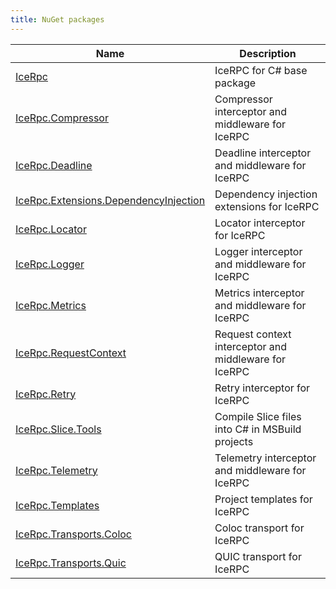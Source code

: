 ```yaml
---
title: NuGet packages
---
```


| Name                                                                            | Description                                           |
|---------------------------------------------------------------------------------|-------------------------------------------------------|
| [IceRpc][icerpc]                                                                | IceRPC for C# base package                            |
| [IceRpc.Compressor][icerpc-compressor]                                          | Compressor interceptor and middleware for IceRPC      |
| [IceRpc.Deadline][icerpc-deadline]                                              | Deadline interceptor and middleware for IceRPC        |
| [IceRpc.Extensions.DependencyInjection][icerpc-extensions-dependency-injection] | Dependency injection extensions for IceRPC            |
| [IceRpc.Locator][icerpc-locator]                                                | Locator interceptor for IceRPC                        |
| [IceRpc.Logger][icerpc-logger]                                                  | Logger interceptor and middleware for IceRPC          |
| [IceRpc.Metrics][icerpc-metrics]                                                | Metrics interceptor and middleware for IceRPC         |
| [IceRpc.RequestContext][icerpc-request-context]                                 | Request context interceptor and middleware for IceRPC |
| [IceRpc.Retry][icerpc-retry]                                                    | Retry interceptor for IceRPC                          |
| [IceRpc.Slice.Tools][icerpc-slice-tools]                                        | Compile Slice files into C# in MSBuild projects       |
| [IceRpc.Telemetry][icerpc-telemetry]                                            | Telemetry interceptor and middleware for IceRPC       |
| [IceRpc.Templates][icerpc-templates]                                            | Project templates for IceRPC                          |
| [IceRpc.Transports.Coloc][icerpc-transports-coloc]                              | Coloc transport for IceRPC                            |
| [IceRpc.Transports.Quic][icerpc-transports-quic]                                | QUIC transport for IceRPC                             |

[icerpc]: https://www.nuget.org/packages/IceRpc
[icerpc-compressor]: https://www.nuget.org/packages/IceRpc.Compressor
[icerpc-deadline]: https://www.nuget.org/packages/IceRpc.Deadline
[icerpc-extensions-dependency-injection]: https://www.nuget.org/packages/IceRpc.Extensions.DependencyInjection
[icerpc-locator]: https://www.nuget.org/packages/IceRpc.Locator
[icerpc-logger]: https://www.nuget.org/packages/IceRpc.Logger
[icerpc-metrics]: https://www.nuget.org/packages/IceRpc.Metrics
[icerpc-request-context]: https://www.nuget.org/packages/IceRpc.RequestContext
[icerpc-retry]: https://www.nuget.org/packages/IceRpc.Retry
[icerpc-slice-tools]: https://www.nuget.org/packages/IceRpc.Slice.Tools
[icerpc-telemetry]: https://www.nuget.org/packages/IceRpc.Telemetry
[icerpc-templates]: https://www.nuget.org/packages/IceRpc.Templates
[icerpc-transports-coloc]: https://www.nuget.org/packages/IceRpc.Transports.Coloc
[icerpc-transports-quic]: https://www.nuget.org/packages/IceRpc.Transports.Quic
